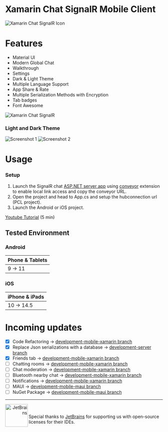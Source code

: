 # Xamarin Chat SignalR Mobile Client

![Xamarin Chat SignalR Icon](docs/icon.png)

# Features
- Material UI
- Modern Global Chat
- Walkthrough
- Settings
- Dark & Light Theme
- Multiple Language Support
- App Share & Rate
- Multiple Serialization Methods with Encryption
- Tab badges
- Font Awesome

![Xamarin Chat SignalR](docs/ios.png)

### Light and Dark Theme

![Screenshot 1](docs/Screenshot1.png)
![Screenshot 2](docs/Screenshot2.png)

# Usage

### Setup
1. Launch the SignalR chat [ASP.NET server app](https://github.com/jihadkhawaja/chat-signalr/tree/server) using [conveyor](https://conveyor.cloud?utm_source=conveyor&utm_medium=linkshare&utm_campaign=conveyor) extension to enable local link access and copy the conveyor URL.
2. Open the project and head to App.cs and setup the hubconnection url (PCL project).
3. Launch the Android or iOS project.

[Youtube Tutorial](https://youtu.be/XJHMjS201nw) (5 min)

## Tested Environment

### Android
|Phone & Tablets|
|:---------------------------|
|9 -> 11|
### iOS
|iPhone & iPads|
|:---------------------------|
|10 -> 14.5|

# Incoming updates
- [x] Code Refactoring -> [development-mobile-xamarin branch](https://github.com/jihadkhawaja/xamarin-chat-signalr/tree/development-mobile-xamarin)
- [x] Replace Json serializations with a database -> [development-server branch](https://github.com/jihadkhawaja/xamarin-chat-signalr/tree/development-server)
- [x] Friends tab -> [development-mobile-xamarin branch](https://github.com/jihadkhawaja/xamarin-chat-signalr/tree/development-mobile-xamarin)
- [ ] Chatting rooms -> [development-mobile-xamarin branch](https://github.com/jihadkhawaja/xamarin-chat-signalr/tree/development-mobile-xamarin)
- [ ] Chat moderation -> [development-mobile-xamarin branch](https://github.com/jihadkhawaja/xamarin-chat-signalr/tree/development-mobile-xamarin)
- [ ] Bluetooth nearby chat -> [development-mobile-xamarin branch](https://github.com/jihadkhawaja/xamarin-chat-signalr/tree/development-mobile-xamarin)
- [ ] Notifications -> [development-mobile-xamarin branch](https://github.com/jihadkhawaja/xamarin-chat-signalr/tree/development-mobile-xamarin)
- [ ] MAUI -> [development-mobile-maui branch](https://github.com/jihadkhawaja/xamarin-chat-signalr/tree/development-maui)
- [ ] NuGet Package -> [development-mobile-maui branch](https://github.com/jihadkhawaja/xamarin-chat-signalr/tree/development-maui)

---

<div>
    <a href="https://www.jetbrains.com/" align="right"><img src="https://resources.jetbrains.com/storage/products/company/brand/logos/jb_beam.svg" alt="JetBrains" class="logo-footer" width="72" align="left">
    <a><br/>
        
Special thanks to [JetBrains](https://jb.gg/OpenSourceSupport) for supporting us with open-source licenses for their IDEs. </a>
</div>
